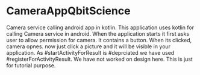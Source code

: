 # CameraAppQbitScience
Camera service calling android app in kotlin.
This application uses kotlin for calling Camera service 
in android.
When the application starts it first asks user to 
allow permission for camera.
It contains a button.
When its clicked, camera opnes.
now just click a picture and it will be visible 
in your application.
As #startActivityForResult is #deprciated we have used
#registerForActivityResult.
We have not worked on design here.
This is just for tutorial purpose.

